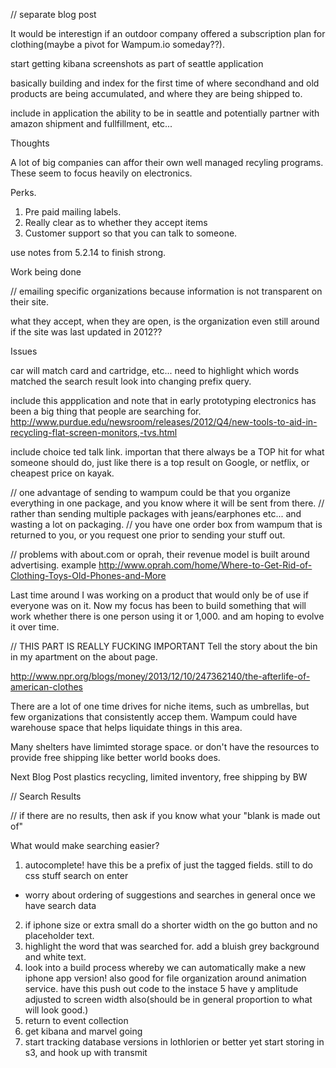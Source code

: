 // separate blog post

It would be interestign if an outdoor company offered a subscription plan for clothing(maybe a pivot for Wampum.io someday??).

start getting kibana screenshots as part of seattle application

basically building and index for the first time of where secondhand and old products are being accumulated, and where they are being shipped to.


include in application the ability to be in seattle and potentially partner with amazon shipment and fullfillment, etc...

Thoughts

A lot of big companies can affor their own well managed recyling programs. These seem to focus heavily on electronics. 

Perks. 
1. Pre paid mailing labels. 
2. Really clear as to whether they accept items
3. Customer support so that you can talk to someone.

use notes from 5.2.14 to finish strong.

Work being done

// emailing specific organizations because information is not transparent on their site. 

what they accept, when they are open, is the organization even still around if the site was last updated in 2012??

Issues

car will match card and cartridge, etc...
need to highlight which words matched the search result
look into changing prefix query.


include this appplication and note that in early prototyping electronics has been a big thing that people are searching for.
http://www.purdue.edu/newsroom/releases/2012/Q4/new-tools-to-aid-in-recycling-flat-screen-monitors,-tvs.html

include choice ted talk link. importan that there always be a TOP hit for what someone should do, just like there is a top result on Google, or netflix, or cheapest price on kayak.

// one advantage of sending to wampum could be that you organize everything in one package, and you know where it will be sent from there.
// rather than sending multiple packages with jeans/earphones etc... and wasting a lot on packaging.
// you have one order box from wampum that is returned to you, or you request one prior to sending your stuff out.

// problems with about.com or oprah, their revenue model is built around advertising. example
http://www.oprah.com/home/Where-to-Get-Rid-of-Clothing-Toys-Old-Phones-and-More

Last time around I was working on a product that would only be of use if everyone was on it.
Now my focus has been to build something that will work whether there is one person using it or 1,000. and am hoping to evolve it over time.


// THIS PART IS REALLY FUCKING IMPORTANT
Tell the story about the bin in my apartment on the about page.

http://www.npr.org/blogs/money/2013/12/10/247362140/the-afterlife-of-american-clothes

There are a lot of one time drives for niche items, such as umbrellas, but few organizations that consistently accep them. Wampum could have warehouse space that helps liquidate things in this area.

Many shelters have limimted storage space. or don't have the resources to provide free shipping like better world books does.

Next Blog Post
plastics recycling, limited inventory, free shipping by BW

// Search Results

// if there are no results, then ask if you know what your "blank is made out of"

What would make searching easier?

1. autocomplete! have this be a prefix of just the tagged fields.
still to do
css stuff
search on enter

- worry about ordering of suggestions and searches in general once we have search data

2. if iphone size or extra small do a shorter width on the go button and no placeholder text.
3. highlight the word that was searched for. add a bluish grey background and white text.
4. look into a build process whereby we can automatically make a new iphone app version! also good for file organization around animation service. have this push out code to the instace
5 have y amplitude adjusted to screen width also(should be in general proportion to what will look good.)
6. return to event collection
7. get kibana and marvel going
8. start tracking database versions in lothlorien or better yet start storing in s3, and hook up with transmit
